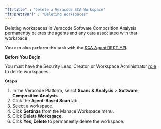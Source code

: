 ```yaml
---
"ft:title" : "Delete a Veracode SCA Workspace"
"ft:prettyUrl" : "Deleting_Workspaces"
---
```


Deleting workspaces in Veracode Software Composition Analysis permanently deletes the agents and any data associated with that workspace.

You can also perform this task with the [SCA Agent REST API](https://docs.veracode.com/r/c_sourceclear_intro).

<p font-size="13pt"><b>Before You Begin</b></p>

You must have the Security Lead, Creator, or Workspace Administrator [role](https://docs.veracode.com/r/c_role_permissions) to delete workspaces.

<p font-size="13pt"><b>Steps</b></p>

1.  In the Veracode Platform, select **Scans & Analysis** \> **Software Composition Analysis**.
2.  Click the **Agent-Based Scan** tab.
3.  Select a workspace.
4.  Click **Settings** from the Manage Workspace menu.
5.  Click **Delete Workspace**.
6.  Click **Yes, Delete** to permanently delete the workspace.